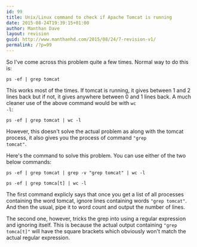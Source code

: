 ```yaml
---
id: 99
title: Unix/Linux command to check if Apache Tomcat is running
date: 2015-08-24T19:39:15+01:00
author: Manthan Dave
layout: revision
guid: http://www.manthanhd.com/2015/08/24/7-revision-v1/
permalink: /?p=99
---
```

So I've come across this problem quite a few times. Normal way to do this is:

<code>ps -ef | grep tomcat</code>

This works most of the times. If tomcat is running, it gives between 1 and 2 lines back but if not, it gives anywhere between 0 and 1 lines back. A much cleaner use of the above command would be with <code>wc -l</code>:

<code>ps -ef | grep tomcat | wc -l</code>

However, this doesn't solve the actual problem as along with the tomcat process, it also gives you the process of command <code>"grep tomcat"</code>.
<!--more-->
Here's the command to solve this problem. You can use either of the two below commands:

<code>ps -ef | grep tomcat | grep -v "grep tomcat" | wc -l</code>

<code>ps -ef | grep tomca[t] | wc -l</code>

The first command explicly says that once you get a list of all processes containing the word tomcat, ignore lines containing words <code>"grep tomcat"</code>. And then the usual, pipe it to word count and output the number of lines.

The second one, however, tricks the grep into using a regular expression and ignoring itself. This is because the actual output containing <code>"grep tomca[t]"</code> will have the square brackets which obviously won't match the actual regular expression.